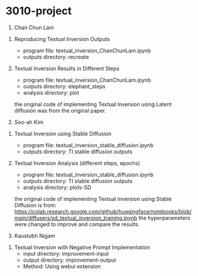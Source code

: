 # 3010-project

1. Chan Chun Lam
  1) Reproducing Textual Inversion Outputs
      - program file: textual_inversion_ChanChunLam.ipynb
      - outputs directory: recreate
  2) Textual Inversion Results in Different Steps
      - program file: textual_inversion_ChanChunLam.ipynb
      - outputs directory: elephant_steps
      - analysis directory: plot
      
      the original code of implementing Textual Inversion using Latent diffusion was from the original paper. 

2. Soo-ah Kim
  1) Textual Inversion using Stable Diffusion
      - program file: textual_inversion_stable_diffusion.ipynb
      - outputs directory: TI stable diffusion outputs
  2) Textual Inversion Analysis (different steps, epochs)
      - program file: textual_inversion_stable_diffusion.ipynb
      - outputs directory: TI stable diffusion outputs
      - analysis directory: plots-SD
      
      the original code of implementing Textual Inversion using Stable Diffusion is from:         https://colab.research.google.com/github/huggingface/notebooks/blob/main/diffusers/sd_textual_inversion_training.ipynb
      the hyperparameters were changed to improve and compare the results.

3. Kaustubh Nigam
  1) Textual Inversion with Negative Prompt Implementation
     - input directory: improvement-input
     - output directory: improvement-output
     - Method: Using webui extension
